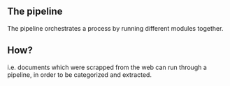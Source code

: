 ## The pipeline
The pipeline orchestrates a process by running different modules together.

## How?
i.e. documents which were scrapped from the web can run through a pipeline, in order to be categorized and extracted.